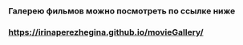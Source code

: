 ### Галерею фильмов можно посмотреть по ссылке ниже
### https://irinaperezhegina.github.io/movieGallery/
